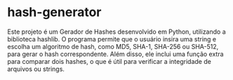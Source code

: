 # hash-generator
Este projeto é um Gerador de Hashes desenvolvido em Python, utilizando a biblioteca hashlib. O programa permite que o usuário insira uma string e escolha um algoritmo de hash, como MD5, SHA-1, SHA-256 ou SHA-512, para gerar o hash correspondente. Além disso, ele inclui uma função extra para comparar dois hashes, o que é útil para verificar a integridade de arquivos ou strings.
